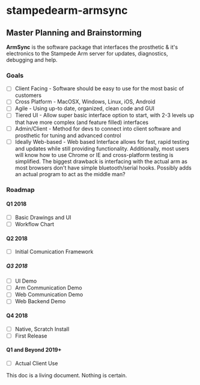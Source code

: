 # stampedearm-armsync
## Master Planning and Brainstorming
**ArmSync** is the software package that interfaces the prosthetic & it's electronics to the Stampede Arm server for updates, diagnostics, debugging and help.

### Goals
- [ ] Client Facing - Software should be easy to use for the most basic of customers
- [ ] Cross Platform - MacOSX, Windows, Linux, iOS, Android
- [ ] Agile - Using up-to date, organized, clean code and GUI
- [ ] Tiered UI - Allow super basic interface option to start, with 2-3 levels up that have more complex (and feature filled) interfaces
- [ ] Admin/Client - Method for devs to connect into client software and prosthetic for tuning and advanced control
- [ ] Ideally Web-based - Web based Interface allows for fast, rapid testing and updates while still providing functionality. Additionally, most users will know how to use Chrome or IE and cross-platform testing is simplified. The biggest drawback is interfacing with the actual arm as most browsers don't have simple bluetooth/serial hooks. Possibly adds an actual program to act as the middle man?

### Roadmap
#### Q1 2018
- [ ] Basic Drawings and UI
- [ ] Workflow Chart
#### Q2 2018
- [ ] Initial Comunication Framework
##### Q3 2018
- [ ] UI Demo
- [ ] Arm Communication Demo
- [ ] Web Communication Demo
- [ ] Web Backend Demo
#### Q4 2018
- [ ] Native, Scratch Install
- [ ] First Release
#### Q1 and Beyond 2019+
- [ ] Actual Client Use




This doc is a living document. Nothing is certain.
